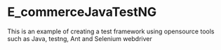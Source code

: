 # E_commerceJavaTestNG
This is an example of creating a test framework using opensource tools such as Java, testng, Ant and Selenium webdriver
